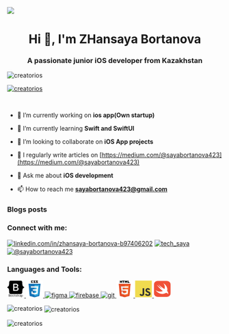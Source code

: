<img src="https://media.licdn.com/dms/image/D4D16AQEbtCQByM4JCA/profile-displaybackgroundimage-shrink_350_1400/0/1674598052268?e=1680134400&v=beta&t=47DDqnbCixGw7iA8oaVInmcEa_RickJnv8VZWBcrwmE">

<h1 align="center">Hi 👋, I'm ZHansaya Bortanova</h1>
<h3 align="center">A passionate junior iOS developer from Kazakhstan</h3>

<p align="left"> <img src="https://komarev.com/ghpvc/?username=creatorios&label=Profile%20views&color=0e75b6&style=flat" alt="creatorios" /> </p>

<p align="left"> <a href="https://github.com/ryo-ma/github-profile-trophy"><img src="https://github-profile-trophy.vercel.app/?username=creatorios" alt="creatorios" /></a> </p>

<p align="left"> <a href="https://twitter.com/" target="blank"><img src="https://img.shields.io/twitter/follow/?logo=twitter&style=for-the-badge" alt="" /></a> </p>

- 🔭 I’m currently working on **ios app(Own startup)**

- 🌱 I’m currently learning **Swift and SwiftUI**

- 👯 I’m looking to collaborate on **iOS App projects**

- 📝 I regularly write articles on [https://medium.com/@sayabortanova423](https://medium.com/@sayabortanova423)

- 💬 Ask me about **iOS development**

- 📫 How to reach me **sayabortanova423@gmail.com**

### Blogs posts
<!-- BLOG-POST-LIST:START -->
<!-- BLOG-POST-LIST:END -->

<h3 align="left">Connect with me:</h3>
<p align="left">
<a href="https://linkedin.com/in/linkedin.com/in/zhansaya-bortanova-b97406202" target="blank"><img align="center" src="https://raw.githubusercontent.com/rahuldkjain/github-profile-readme-generator/master/src/images/icons/Social/linked-in-alt.svg" alt="linkedin.com/in/zhansaya-bortanova-b97406202" height="30" width="40" /></a>
<a href="https://instagram.com/tech_saya" target="blank"><img align="center" src="https://raw.githubusercontent.com/rahuldkjain/github-profile-readme-generator/master/src/images/icons/Social/instagram.svg" alt="tech_saya" height="30" width="40" /></a>
<a href="https://medium.com/@sayabortanova423" target="blank"><img align="center" src="https://raw.githubusercontent.com/rahuldkjain/github-profile-readme-generator/master/src/images/icons/Social/medium.svg" alt="@sayabortanova423" height="30" width="40" /></a>
</p>

<h3 align="left">Languages and Tools:</h3>
<p align="left"> <a href="https://getbootstrap.com" target="_blank" rel="noreferrer"> <img src="https://raw.githubusercontent.com/devicons/devicon/master/icons/bootstrap/bootstrap-plain-wordmark.svg" alt="bootstrap" width="40" height="40"/> </a> <a href="https://www.w3schools.com/css/" target="_blank" rel="noreferrer"> <img src="https://raw.githubusercontent.com/devicons/devicon/master/icons/css3/css3-original-wordmark.svg" alt="css3" width="40" height="40"/> </a> <a href="https://www.figma.com/" target="_blank" rel="noreferrer"> <img src="https://www.vectorlogo.zone/logos/figma/figma-icon.svg" alt="figma" width="40" height="40"/> </a> <a href="https://firebase.google.com/" target="_blank" rel="noreferrer"> <img src="https://www.vectorlogo.zone/logos/firebase/firebase-icon.svg" alt="firebase" width="40" height="40"/> </a> <a href="https://git-scm.com/" target="_blank" rel="noreferrer"> <img src="https://www.vectorlogo.zone/logos/git-scm/git-scm-icon.svg" alt="git" width="40" height="40"/> </a> <a href="https://www.w3.org/html/" target="_blank" rel="noreferrer"> <img src="https://raw.githubusercontent.com/devicons/devicon/master/icons/html5/html5-original-wordmark.svg" alt="html5" width="40" height="40"/> </a> <a href="https://developer.mozilla.org/en-US/docs/Web/JavaScript" target="_blank" rel="noreferrer"> <img src="https://raw.githubusercontent.com/devicons/devicon/master/icons/javascript/javascript-original.svg" alt="javascript" width="40" height="40"/> </a> <a href="https://developer.apple.com/swift/" target="_blank" rel="noreferrer"> <img src="https://raw.githubusercontent.com/devicons/devicon/master/icons/swift/swift-original.svg" alt="swift" width="40" height="40"/> </a> </p>

<p><img align="left" src="https://github-readme-stats.vercel.app/api/top-langs?username=creatorios&show_icons=true&locale=en&layout=compact" alt="creatorios" /></p>

<p>&nbsp;<img align="center" src="https://github-readme-stats.vercel.app/api?username=creatorios&show_icons=true&locale=en" alt="creatorios" /></p>

<p><img align="center" src="https://github-readme-streak-stats.herokuapp.com/?user=creatorios&" alt="creatorios" /></p>

